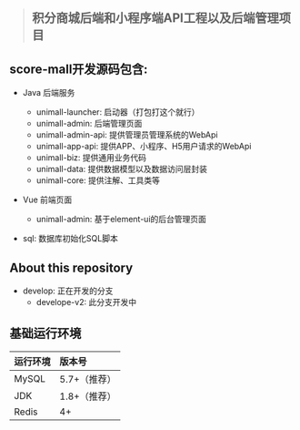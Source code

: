 
>## 积分商城后端和小程序端API工程以及后端管理项目


## score-mall开发源码包含:

- Java 后端服务
    - unimall-launcher: 启动器（打包打这个就行）
    - unimall-admin: 后端管理页面
    - unimall-admin-api: 提供管理员管理系统的WebApi
    - unimall-app-api: 提供APP、小程序、H5用户请求的WebApi
    - unimall-biz: 提供通用业务代码
    - unimall-data: 提供数据模型以及数据访问层封装
    - unimall-core: 提供注解、工具类等
    
- Vue 前端页面
    - unimall-admin: 基于element-ui的后台管理页面

- sql: 数据库初始化SQL脚本

## About this repository

- develop: 正在开发的分支
   - develope-v2: 此分支开发中


##  基础运行环境

| 运行环境 | 版本号 |
|:--------|:--------|
|  MySQL   |  5.7+（推荐）  |
|  JDK   |  1.8+（推荐）  |
|  Redis   |  4+   |

